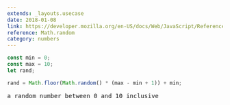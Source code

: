 ```yaml
---
extends: _layouts.usecase
date: 2018-01-08
link: https://developer.mozilla.org/en-US/docs/Web/JavaScript/Reference/Global_Objects/Math/random
reference: Math.random
category: numbers
---
```



```javascript
const min = 0;
const max = 10;
let rand;

rand = Math.floor(Math.random() * (max - min + 1)) + min;
```

<pre class="output">
a random number between 0 and 10 inclusive
</pre>
